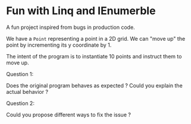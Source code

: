 # Fun with Linq and IEnumerble

A fun project inspired from bugs in production code.

We have a ```Point``` representing a point in a 2D grid. We can "move up" the point by incrementing its y coordinate by 1.

The intent of the program is to instantiate 10 points and instruct them to move up.

Question 1:

Does the original program behaves as expected ? Could you explain the actual behavior ?

Question 2:

Could you propose different ways to fix the issue ?